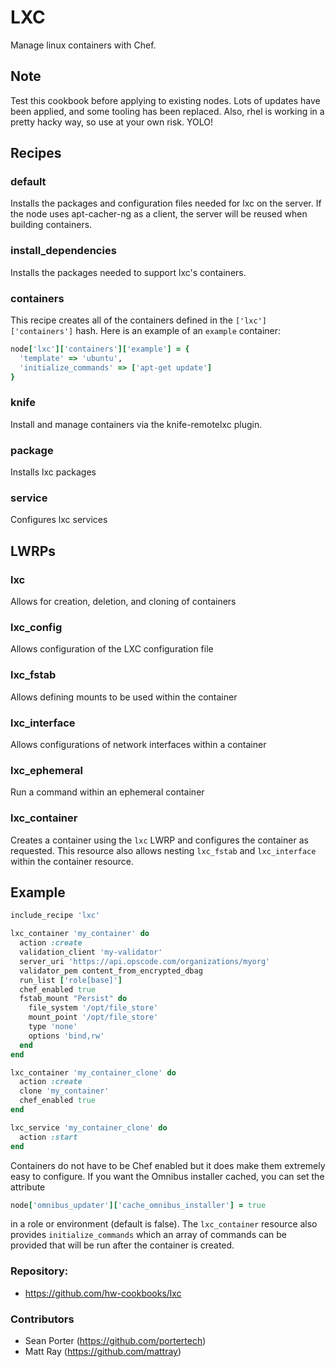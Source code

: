 # LXC

Manage linux containers with Chef.

## Note

Test this cookbook before applying to existing nodes. Lots of updates
have been applied, and some tooling has been replaced. Also, rhel is
working in a pretty hacky way, so use at your own risk. YOLO!

## Recipes

### default

Installs the packages and configuration files needed for lxc on the server. If
the node uses apt-cacher-ng as a client, the server will be reused when building
containers.

### install_dependencies

Installs the packages needed to support lxc's containers.

### containers

This recipe creates all of the containers defined in the `['lxc']['containers']`
hash. Here is an example of an `example` container:

```ruby
node['lxc']['containers']['example'] = {
  'template' => 'ubuntu',
  'initialize_commands' => ['apt-get update']
}
```

### knife

Install and manage containers via the knife-remotelxc plugin.

### package

Installs lxc packages

### service

Configures lxc services

## LWRPs

### lxc

Allows for creation, deletion, and cloning of containers

### lxc_config

Allows configuration of the LXC configuration file

### lxc_fstab

Allows defining mounts to be used within the container

### lxc_interface

Allows configurations of network interfaces within a container

### lxc_ephemeral

Run a command within an ephemeral container

### lxc_container

Creates a container using the `lxc` LWRP and configures the container
as requested. This resource also allows nesting `lxc_fstab` and
`lxc_interface` within the container resource.

## Example

```ruby
include_recipe 'lxc'

lxc_container 'my_container' do
  action :create
  validation_client 'my-validator'
  server_uri 'https://api.opscode.com/organizations/myorg'
  validator_pem content_from_encrypted_dbag
  run_list ['role[base]']
  chef_enabled true
  fstab_mount "Persist" do
    file_system '/opt/file_store'
    mount_point '/opt/file_store'
    type 'none'
    options 'bind,rw'
  end
end

lxc_container 'my_container_clone' do
  action :create
  clone 'my_container'
  chef_enabled true
end

lxc_service 'my_container_clone' do
  action :start
end
```

Containers do not have to be Chef enabled but it does make them
extremely easy to configure. If you want the Omnibus installer
cached, you can set the attribute

```ruby
node['omnibus_updater']['cache_omnibus_installer'] = true
```

in a role or environment (default is false). The `lxc_container`
resource also provides `initialize_commands` which an array of
commands can be provided that will be run after the container is
created.

### Repository:

* https://github.com/hw-cookbooks/lxc

### Contributors

* Sean Porter (https://github.com/portertech)
* Matt Ray (https://github.com/mattray)
